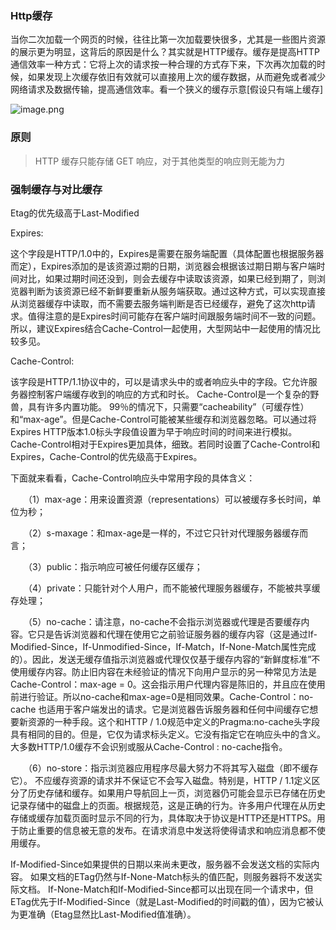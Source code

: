 ### Http缓存

当你二次加载一个网页的时候，往往比第一次加载要快很多，尤其是一些图片资源的展示更为明显，这背后的原因是什么？其实就是HTTP缓存。缓存是提高HTTP通信效率一种方式：它将上次的请求按一种合理的方式存下来，下次再次加载的时候，如果发现上次缓存依旧有效就可以直接用上次的缓存数据，从而避免或者减少网络请求及数据传输，提高通信效率。看一个狭义的缓存示意[假设只有端上缓存]

![image.png](https://p3-juejin.byteimg.com/tos-cn-i-k3u1fbpfcp/5e275b73c9ae4efbb68d74357a6b9060~tplv-k3u1fbpfcp-watermark.image?)

### 原则

>  HTTP 缓存只能存储 GET 响应，对于其他类型的响应则无能为力

### 强制缓存与对比缓存


 
Etag的优先级高于Last-Modified



Expires:

这个字段是HTTP/1.0中的，Expires是需要在服务端配置（具体配置也根据服务器而定），Expires添加的是该资源过期的日期，浏览器会根据该过期日期与客户端时间对比，如果过期时间还没到，则会去缓存中读取该资源，如果已经到期了，则浏览器判断为该资源已经不新鲜要重新从服务端获取。通过这种方式，可以实现直接从浏览器缓存中读取，而不需要去服务端判断是否已经缓存，避免了这次http请求。值得注意的是Expires时间可能存在客户端时间跟服务端时间不一致的问题。所以，建议Expires结合Cache-Control一起使用，大型网站中一起使用的情况比较多见。

Cache-Control:

该字段是HTTP/1.1协议中的，可以是请求头中的或者响应头中的字段。它允许服务器控制客户端缓存收到的响应的方式和时长。 Cache-Control是一个复杂的野兽，具有许多内置功能。 99％的情况下，只需要“cacheability”（可缓存性）和“max-age”。但是Cache-Control可能被某些缓存和浏览器忽略。可以通过将Expires HTTP版本1.0标头字段值设置为早于响应时间的时间来进行模拟。Cache-Control相对于Expires更加具体，细致。若同时设置了Cache-Control和Expires，Cache-Control的优先级高于Expires。

下面就来看看，Cache-Control响应头中常用字段的具体含义：

　　（1）max-age：用来设置资源（representations）可以被缓存多长时间，单位为秒；

　　（2）s-maxage：和max-age是一样的，不过它只针对代理服务器缓存而言；

　　（3）public：指示响应可被任何缓存区缓存；

　　（4）private：只能针对个人用户，而不能被代理服务器缓存，不能被共享缓存处理；

　　（5）no-cache：请注意，no-cache不会指示浏览器或代理是否要缓存内容。它只是告诉浏览器和代理在使用它之前验证服务器的缓存内容（这是通过If-Modified-Since，If-Unmodified-Since，If-Match，If-None-Match属性完成的）。因此，发送无缓存值指示浏览器或代理仅仅基于缓存内容的“新鲜度标准”不使用缓存内容。防止旧内容在未经验证的情况下向用户显示的另一种常见方法是Cache-Control：max-age = 0。这会指示用户代理内容是陈旧的，并且应在使用前进行验证。所以no-cache和max-age=0是相同效果。Cache-Control：no-cache 也适用于客户端发出的请求。它是浏览器告诉服务器和任何中间缓存它想要新资源的一种手段。这个和HTTP / 1.0规范中定义的Pragma:no-cache头字段具有相同的目的。但是，它仅为请求标头定义。它没有指定它在响应头中的含义。大多数HTTP/1.0缓存不会识别或服从Cache-Control : no-cache指令。

　　（6）no-store：指示浏览器应用程序尽最大努力不将其写入磁盘（即不缓存它）。 不应缓存资源的请求并不保证它不会写入磁盘。特别是，HTTP / 1.1定义区分了历史存储和缓存。如果用户导航回上一页，浏览器仍可能会显示已存储在历史记录存储中的磁盘上的页面。根据规范，这是正确的行为。许多用户代理在从历史存储或缓存加载页面时显示不同的行为，具体取决于协议是HTTP还是HTTPS。用于防止重要的信息被无意的发布。在请求消息中发送将使得请求和响应消息都不使用缓存。

 If-Modified-Since如果提供的日期以来尚未更改，服务器不会发送文档的实际内容。 如果文档的ETag仍然与If-None-Match标头的值匹配，则服务器将不发送实际文档。 If-None-Match和If-Modified-Since都可以出现在同一个请求中，但ETag优先于If-Modified-Since（就是Last-Modified的时间戳的值），因为它被认为更准确（Etag显然比Last-Modified值准确）。